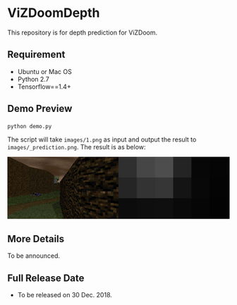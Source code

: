 ViZDoomDepth
==========
This repository is for depth prediction for ViZDoom.

## Requirement
- Ubuntu or Mac OS
- Python 2.7
- Tensorflow==1.4+

## Demo Preview

`python demo.py`

The script will take `images/1.png` as input and output the result to `images/_prediction.png`. The result is as below:

![](./images/1_prediction_pre.png)

## More Details
 To be announced.

## Full Release Date
- To be released on 30 Dec. 2018.

